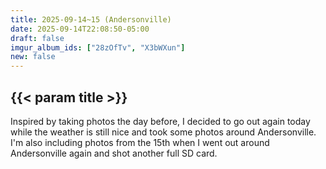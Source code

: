 ```yaml
---
title: 2025-09-14~15 (Andersonville)
date: 2025-09-14T22:08:50-05:00
draft: false
imgur_album_ids: ["28zOfTv", "X3bWXun"]
new: false
---
```


<h2 id="title">{{< param title >}}</h2>

Inspired by taking photos the day before, I decided to go out again today while the weather is still nice and took some photos around Andersonville.
I'm also including photos from the 15th when I went out around Andersonville again and shot another full SD card.
